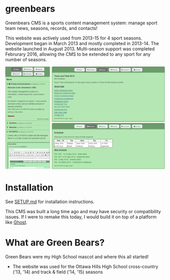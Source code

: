 # greenbears
Greenbears CMS is a sports content management system: manage sport team news, seasons, records, and contacts!

This website was actively used from 2013-15 for 4 sport seasons. Development began in March 2013 and mostly completed in 2013-14. The website launched in August 2013. Multi-season support was completed Februrary 2016, allowing the CMS to be extended to any sport for any number of seasons.

![gbcms pic 2](https://github.com/wustep/greenbears/blob/master/gbcms-2.png "gbcms pic 2")

# Installation
See [SETUP.md](https://github.com/wustep/greenbears/blob/master/gbcms-setup/SETUP.md) for installation instructions.

This CMS was built a long time ago and may have security or compatibility issues. If I were to remake this today, I would build it on top of a platform like [Ghost](https://ghost.org/).

# What are Green Bears?
Green Bears were my High School mascot and where this all started!
- The website was used for the Ottawa Hills High School cross-country ('13, '14) and track & field ('14, '15) seasons
